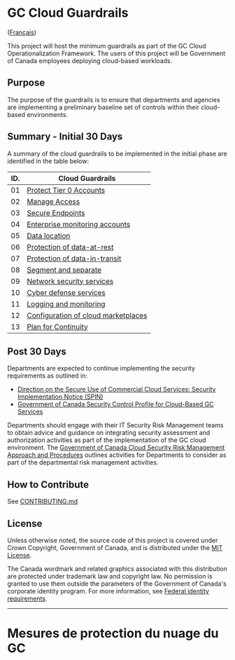 # GC Cloud Guardrails

([Français](#mesures-de-protection-du-nuage-du-gc))

This project will host the minimum guardrails as part of the GC Cloud Operationalization Framework. The users of this project will be Government of Canada employees deploying cloud-based workloads.

## Purpose

The purpose of the guardrails is to ensure that departments and agencies are implementing a preliminary baseline set of controls within their cloud-based environments.

## Summary - Initial 30 Days

A summary of the cloud guardrails to be implemented in the initial phase are identified in the table below:

| ID. | Cloud Guardrails                                                          |
| --- | ------------------------------------------------------------------------- |
| 01  | [Protect Tier 0 Accounts](EN/01_Protect-Tier-0-Accounts.md)               |
| 02  | [Manage Access](EN/02_Manage-Access.md)                                   |
| 03  | [Secure Endpoints](EN/03_Secure-Endpoints.md)                             |
| 04  | [Enterprise monitoring accounts](EN/04_Enterprise-Monitoring-Accounts.md) |
| 05  | [Data location](EN/05_Data-Location.md)                                   |
| 06  | [Protection of data-at-rest](EN/06_Protect-Data-at-Rest.md)               |
| 07  | [Protection of data-in-transit](EN/07_Protect-Data-in-Transit.md)         |
| 08  | [Segment and separate](EN/08_Segmentation.md)                             |
| 09  | [Network security services](EN/09_Network-Security-Services.md)           |
| 10  | [Cyber defense services](EN/10_Cyber-Defense-Services.md)                 |
| 11  | [Logging and monitoring](EN/11_Logging-and-Monitoring.md)                 |
| 12  | [Configuration of cloud marketplaces](EN/12_Cloud-Marketplace-Config.md)  |
| 13  | [Plan for Continuity](EN/13_Plan-for-Continuity.md)                       |

<!-- The [applicable scope for the guardrails](EN/00_Applicable-Scope.md) for the guardrails are based on cloud usage profiles. -->

## Post 30 Days

Departments are expected to continue implementing the security requirements as outlined in:

- [Direction on the Secure Use of Commercial Cloud Services: Security Implementation Notice (SPIN)](https://www.canada.ca/en/government/system/digital-government/digital-government-innovations/cloud-services/direction-secure-use-commercial-cloud-services-spin.html)
- [Government of Canada Security Control Profile for Cloud-Based GC Services](https://www.canada.ca/en/government/system/digital-government/digital-government-innovations/cloud-services/government-canada-security-control-profile-cloud-based-it-services.html)

Departments should engage with their IT Security Risk Management teams to obtain advice and guidance on integrating security assessment and authorization activities as part of the implementation of the GC cloud environment. The [Government of Canada Cloud Security Risk Management Approach and Procedures](https://www.canada.ca/en/government/system/digital-government/digital-government-innovations/cloud-services/cloud-security-risk-management-approach-procedures.html) outlines activities for Departments to consider as part of the departmental risk management activities.

## How to Contribute

See [CONTRIBUTING.md](CONTRIBUTING.md)

## License

Unless otherwise noted, the source code of this project is covered under Crown Copyright, Government of Canada, and is distributed under the [MIT License](LICENSE).

The Canada wordmark and related graphics associated with this distribution are protected under trademark law and copyright law. No permission is granted to use them outside the parameters of the Government of Canada's corporate identity program. For more information, see [Federal identity requirements](https://www.canada.ca/en/treasury-board-secretariat/topics/government-communications/federal-identity-requirements.html).

---

<!-- markdownlint-disable MD024 MD025 -->

# Mesures de protection du nuage du GC
